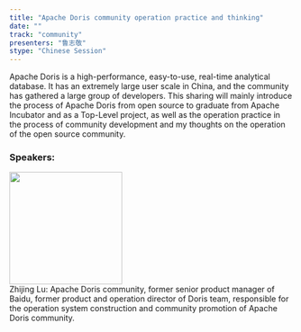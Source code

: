 ```yaml
---
title: "Apache Doris community operation practice and thinking"
date: "" 
track: "community"
presenters: "鲁志敬"
stype: "Chinese Session"
---
```

Apache Doris is a high-performance, easy-to-use, real-time analytical database. It has an extremely large user scale in China, and the community has gathered a large group of developers. This sharing will mainly introduce the process of Apache Doris from open source to graduate from Apache Incubator and as a Top-Level project, as well as the operation practice in the process of community development and my thoughts on the operation of the open source community.
 ### Speakers: 
 <img src="images/speaker/1082.png" width="200" /><br>Zhijing Lu: Apache Doris community, former senior product manager of Baidu, former product and operation director of Doris team, responsible for the operation system construction and community promotion of Apache Doris community.

